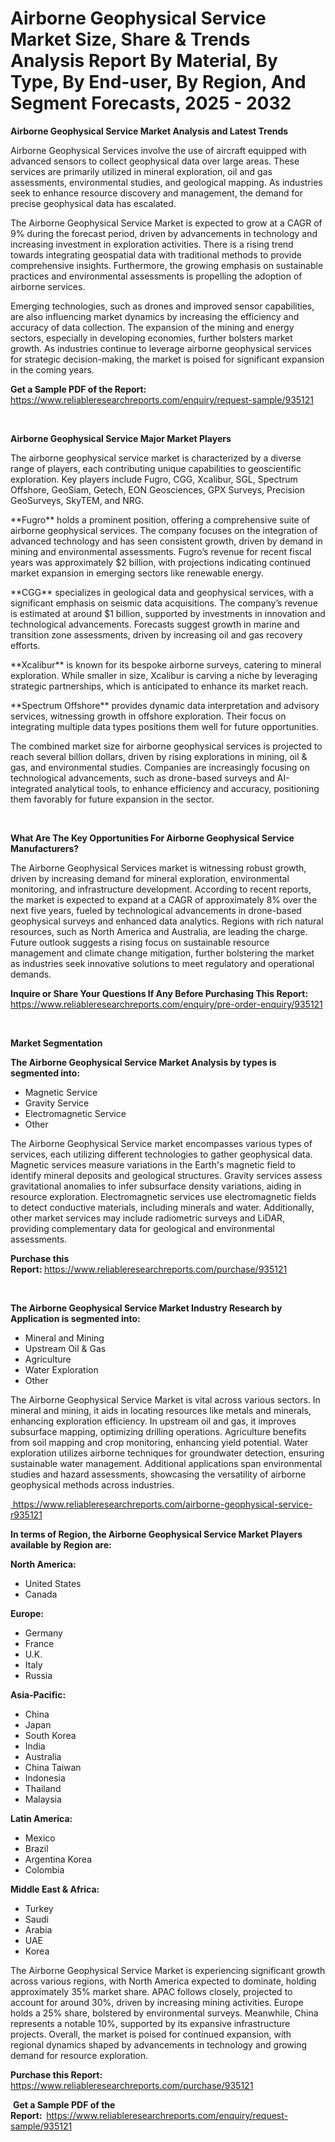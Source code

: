 <p><h1>Airborne Geophysical Service Market Size, Share & Trends Analysis Report By Material, By Type, By End-user, By Region, And Segment Forecasts, 2025 - 2032</h1></p><p><strong>Airborne Geophysical Service Market Analysis and Latest Trends</strong></p>
<p><p>Airborne Geophysical Services involve the use of aircraft equipped with advanced sensors to collect geophysical data over large areas. These services are primarily utilized in mineral exploration, oil and gas assessments, environmental studies, and geological mapping. As industries seek to enhance resource discovery and management, the demand for precise geophysical data has escalated.</p><p>The Airborne Geophysical Service Market is expected to grow at a CAGR of 9% during the forecast period, driven by advancements in technology and increasing investment in exploration activities. There is a rising trend towards integrating geospatial data with traditional methods to provide comprehensive insights. Furthermore, the growing emphasis on sustainable practices and environmental assessments is propelling the adoption of airborne services. </p><p>Emerging technologies, such as drones and improved sensor capabilities, are also influencing market dynamics by increasing the efficiency and accuracy of data collection. The expansion of the mining and energy sectors, especially in developing economies, further bolsters market growth. As industries continue to leverage airborne geophysical services for strategic decision-making, the market is poised for significant expansion in the coming years.</p></p>
<p><strong>Get a Sample PDF of the Report:&nbsp;</strong> <a href="https://www.reliableresearchreports.com/enquiry/request-sample/935121?utm_campaign=2292&utm_medium=2&utm_source=Github&utm_content=ia&utm_term=18042025&utm_id=airborne-geophysical-service">https://www.reliableresearchreports.com/enquiry/request-sample/935121</a></p>
<p>&nbsp;</p>
<p><strong>Airborne Geophysical Service Major Market Players</strong></p>
<p><p>The airborne geophysical service market is characterized by a diverse range of players, each contributing unique capabilities to geoscientific exploration. Key players include Fugro, CGG, Xcalibur, SGL, Spectrum Offshore, GeoSiam, Getech, EON Geosciences, GPX Surveys, Precision GeoSurveys, SkyTEM, and NRG.</p><p>**Fugro** holds a prominent position, offering a comprehensive suite of airborne geophysical services. The company focuses on the integration of advanced technology and has seen consistent growth, driven by demand in mining and environmental assessments. Fugro’s revenue for recent fiscal years was approximately $2 billion, with projections indicating continued market expansion in emerging sectors like renewable energy.</p><p>**CGG** specializes in geological data and geophysical services, with a significant emphasis on seismic data acquisitions. The company’s revenue is estimated at around $1 billion, supported by investments in innovation and technological advancements. Forecasts suggest growth in marine and transition zone assessments, driven by increasing oil and gas recovery efforts.</p><p>**Xcalibur** is known for its bespoke airborne surveys, catering to mineral exploration. While smaller in size, Xcalibur is carving a niche by leveraging strategic partnerships, which is anticipated to enhance its market reach.</p><p>**Spectrum Offshore** provides dynamic data interpretation and advisory services, witnessing growth in offshore exploration. Their focus on integrating multiple data types positions them well for future opportunities.</p><p>The combined market size for airborne geophysical services is projected to reach several billion dollars, driven by rising explorations in mining, oil & gas, and environmental studies. Companies are increasingly focusing on technological advancements, such as drone-based surveys and AI-integrated analytical tools, to enhance efficiency and accuracy, positioning them favorably for future expansion in the sector.</p></p>
<p>&nbsp;</p>
<p><strong>What Are The Key Opportunities For Airborne Geophysical Service Manufacturers?</strong></p>
<p><p>The Airborne Geophysical Services market is witnessing robust growth, driven by increasing demand for mineral exploration, environmental monitoring, and infrastructure development. According to recent reports, the market is expected to expand at a CAGR of approximately 8% over the next five years, fueled by technological advancements in drone-based geophysical surveys and enhanced data analytics. Regions with rich natural resources, such as North America and Australia, are leading the charge. Future outlook suggests a rising focus on sustainable resource management and climate change mitigation, further bolstering the market as industries seek innovative solutions to meet regulatory and operational demands.</p></p>
<p><strong>Inquire or Share Your Questions If Any Before Purchasing This Report:</strong> <a href="https://www.reliableresearchreports.com/enquiry/pre-order-enquiry/935121?utm_campaign=2292&utm_medium=2&utm_source=Github&utm_content=ia&utm_term=18042025&utm_id=airborne-geophysical-service">https://www.reliableresearchreports.com/enquiry/pre-order-enquiry/935121</a></p>
<p>&nbsp;</p>
<p><strong>Market Segmentation</strong></p>
<p><strong>The Airborne Geophysical Service Market Analysis by types is segmented into:</strong></p>
<p><ul><li>Magnetic Service</li><li>Gravity Service</li><li>Electromagnetic Service</li><li>Other</li></ul></p>
<p><p>The Airborne Geophysical Service market encompasses various types of services, each utilizing different technologies to gather geophysical data. Magnetic services measure variations in the Earth's magnetic field to identify mineral deposits and geological structures. Gravity services assess gravitational anomalies to infer subsurface density variations, aiding in resource exploration. Electromagnetic services use electromagnetic fields to detect conductive materials, including minerals and water. Additionally, other market services may include radiometric surveys and LiDAR, providing complementary data for geological and environmental assessments.</p></p>
<p><strong>Purchase this Report:&nbsp;</strong><a href="https://www.reliableresearchreports.com/purchase/935121?utm_campaign=2292&utm_medium=2&utm_source=Github&utm_content=ia&utm_term=18042025&utm_id=airborne-geophysical-service">https://www.reliableresearchreports.com/purchase/935121</a></p>
<p>&nbsp;</p>
<p><strong>The Airborne Geophysical Service Market Industry Research by Application is segmented into:</strong></p>
<p><ul><li>Mineral and Mining</li><li>Upstream Oil & Gas</li><li>Agriculture</li><li>Water Exploration</li><li>Other</li></ul></p>
<p><p>The Airborne Geophysical Service Market is vital across various sectors. In mineral and mining, it aids in locating resources like metals and minerals, enhancing exploration efficiency. In upstream oil and gas, it improves subsurface mapping, optimizing drilling operations. Agriculture benefits from soil mapping and crop monitoring, enhancing yield potential. Water exploration utilizes airborne techniques for groundwater detection, ensuring sustainable water management. Additional applications span environmental studies and hazard assessments, showcasing the versatility of airborne geophysical methods across industries.</p></p>
<p><a href="https://www.reliableresearchreports.com/airborne-geophysical-service-r935121?utm_campaign=2292&utm_medium=2&utm_source=Github&utm_content=ia&utm_term=18042025&utm_id=airborne-geophysical-service">&nbsp;https://www.reliableresearchreports.com/airborne-geophysical-service-r935121</a></p>
<p><strong>In terms of Region, the Airborne Geophysical Service Market Players available by Region are:</strong></p>
<p>
    <p> <strong> North America: </strong>
        <ul>
            <li>United States</li>
            <li>Canada</li>
        </ul>
        </p> 
    <p> <strong> Europe: </strong>
        <ul>
            <li>Germany</li>
            <li>France</li>
            <li>U.K.</li>
            <li>Italy</li>
            <li>Russia</li>
        </ul>
        </p> 
    <p> <strong> Asia-Pacific: </strong>
        <ul>
            <li>China</li>
            <li>Japan</li>
            <li>South Korea</li>
            <li>India</li>
            <li>Australia</li>
            <li>China Taiwan</li>
            <li>Indonesia</li>
            <li>Thailand</li>
            <li>Malaysia</li>
        </ul>
        </p> 
    <p> <strong> Latin America: </strong>
        <ul>
            <li>Mexico</li>
            <li>Brazil</li>
            <li>Argentina Korea</li>
            <li>Colombia</li>
        </ul>
        </p> 
    <p> <strong> Middle East & Africa: </strong>
        <ul>
            <li>Turkey</li>
            <li>Saudi</li>
            <li>Arabia</li>
            <li>UAE</li>
            <li>Korea</li>
        </ul>
    </p>
    </p>
<p><p>The Airborne Geophysical Service Market is experiencing significant growth across various regions, with North America expected to dominate, holding approximately 35% market share. APAC follows closely, projected to account for around 30%, driven by increasing mining activities. Europe holds a 25% share, bolstered by environmental surveys. Meanwhile, China represents a notable 10%, supported by its expansive infrastructure projects. Overall, the market is poised for continued expansion, with regional dynamics shaped by advancements in technology and growing demand for resource exploration.</p></p>
<p><strong>Purchase this Report: </strong><a href="https://www.reliableresearchreports.com/purchase/935121?utm_campaign=2292&utm_medium=2&utm_source=Github&utm_content=ia&utm_term=18042025&utm_id=airborne-geophysical-service">https://www.reliableresearchreports.com/purchase/935121</a></p>
<p>&nbsp;<strong>Get a Sample PDF of the Report:&nbsp;&nbsp;</strong><a href="https://www.reliableresearchreports.com/enquiry/request-sample/935121?utm_campaign=2292&utm_medium=2&utm_source=Github&utm_content=ia&utm_term=18042025&utm_id=airborne-geophysical-service">https://www.reliableresearchreports.com/enquiry/request-sample/935121</a></p>
<p><strong></strong></p>
<p><p></p><p></p><p></p></p>